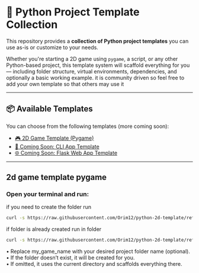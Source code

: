 # 🧰 Python Project Template Collection

This repository provides a **collection of Python project templates** you can use as-is or customize to your needs.

Whether you're starting a 2D game using `pygame`, a script, or any other Python-based project, this template system will scaffold everything for you — including folder structure, virtual environments, dependencies, and optionally a basic working example.
it is community driven so feel free to add your own template so that others may use it

---

## 📦 Available Templates

You can choose from the following templates (more coming soon):

- [🎮 2D Game Template (Pygame)](#2d-game-template-pygame)
- [🔁 Coming Soon: CLI App Template](#)
- [🌐 Coming Soon: Flask Web App Template](#)

---

## 2d game template pygame

### Open your terminal and run:<br>
if you need to create the folder run
```bash
curl -s https://raw.githubusercontent.com/Orim12/python-2d-template/refs/heads/main/run.sh | bash -s my_game_name
```

if folder is already created run in folder
```bash
curl -s https://raw.githubusercontent.com/Orim12/python-2d-template/refs/heads/main/run.sh | bash
```
•	Replace my_game_name with your desired project folder name (optional).<br>
• If the folder doesn’t exist, it will be created for you.<br>
•	If omitted, it uses the current directory and scaffolds everything there.<br>
